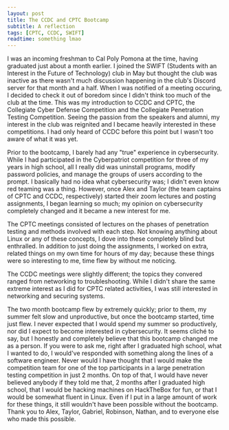 ```yaml
---
layout: post
title: The CCDC and CPTC Bootcamp
subtitle: A reflection
tags: [CPTC, CCDC, SWIFT]
readtime: something lmao
---
```


I was an incoming freshman to Cal Poly Pomona at the time, having graduated just about a month earlier. I joined the SWIFT (Students with an Interest in the Future of Technology) club in May but thought the club was inactive as there wasn't much discussion happening in the club's Discord server for that month and a half. When I was notified of a meeting occuring, I decided to check it out of boredom since I didn't think too much of the club at the time. This was my introduction to CCDC and CPTC, the Collegiate Cyber Defense Competition and the Collegiate Penetration Testing Competition. Seeing the passion from the speakers and alumni, my interest in the club was reignited and I became heavily interested in these competitions. I had only heard of CCDC before this point but I wasn't too aware of what it was yet.


Prior to the bootcamp, I barely had any "true" experience in cybersecurity. While I had participated in the Cyberpatriot competition for three of my years in high school, all I really did was uninstall programs, modify password policies, and manage the groups of users according to the prompt. I basically had no idea what cybersecurity was; I didn't even know red teaming was a thing. However, once Alex and Taylor (the team captains of CPTC and CCDC, respectively) started their zoom lectures and posting assignments, I began learning so much; my opinion on cybersecurity completely changed and it became a new interest for me.

The CPTC meetings consisted of lectures on the phases of penetration testing and methods involved with each step. Not knowing anything about Linux or any of these concepts, I dove into these completely blind but enthralled. In addition to just doing the assignments, I worked on extra, related things on my own time for hours of my day; because these things were so interesting to me, time flew by without me noticing.

The CCDC meetings were slightly different; the topics they convered ranged from networking to troubleshooting. While I didn't share the same extreme interest as I did for CPTC related activities, I was still interested in networking and securing systems. 

The two month bootcamp flew by extremely quickly; prior to them, my summer felt slow and unproductive, but once the bootcamp started, time just flew. I never expected that I would spend my summer so productively, nor did I expect to become interested in cybersecurity. It seems cliché to say, but I honestly and completely believe that this bootcamp changed me as a person. If you were to ask me, right after I graduated high school, what I wanted to do, I would've responded with something along the lines of a software engineer. Never would I have thought that I would make the competition team for one of the top participants in a large penetration testing competition in just 2 months. On top of that, I would have never believed anybody if they told me that, 2 months after I graduated high school, that I would be hacking machines on HackTheBox for fun, or that I would be somewhat fluent in Linux. Even if I put in a large amount of work for these things, it still wouldn't have been possible without the bootcamp. Thank you to Alex, Taylor, Gabriel, Robinson, Nathan, and to everyone else who made this possible. 
